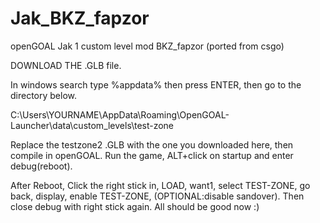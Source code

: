 # Jak_BKZ_fapzor
openGOAL Jak 1 custom level mod
BKZ_fapzor (ported from csgo)

DOWNLOAD THE .GLB file.

In windows search type %appdata% then press ENTER, then go to the directory below.

C:\Users\YOURNAME\AppData\Roaming\OpenGOAL-Launcher\data\custom_levels\test-zone

Replace the testzone2 .GLB with the one you downloaded here, then compile in openGOAL. 
Run the game, ALT+click on startup and enter debug(reboot). 

After Reboot, Click the right stick in, LOAD, want1, select TEST-ZONE, go back, display, enable TEST-ZONE, (OPTIONAL:disable sandover). 
Then close debug with right stick again. All should be good now :)
